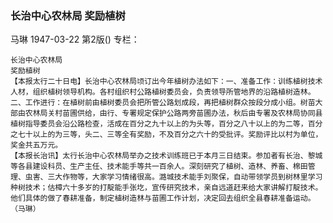 ### 长治中心农林局  奖励植树
马琳
1947-03-22
第2版()
专栏：

    长治中心农林局
    奖励植树
    【本报太行二十日电】长治中心农林局顷订出今年植树办法如下：一、准备工作：训练植树技术人材，组织植树领导机构。各村组织村公路植树委员会，负责领导所管地界的沿路植树造林。二、工作进行：在植树前由植树委员会把所管公路划成段，再把植树群众按段分成小组。树苗大部由农林局关村苗圃供给，由行、专署规定保护公路两旁苗圃办法，秋后由专署及农林局协同县植树指导委员会沿公路检查，活成在百分之九十以上的为头等，百分之八十以上的为二等，百分之七十以上的为三等，头二、三等全有奖励，不及百分之六十的受批评。奖励评比以村为单位，奖金共五万元。
    【本报长治讯】太行长治中心农林局举办之技术训练班已于本月三日结束。参加者有长治、黎城等各县建设科员、生产主任、技术能手等共一百余人。深刻研究了植树、造林、养畜、棉田管理、虫害、三大作物等，大家学习情绪很高。潞城技术能手刘聚保，自动带领学员到树林里学习种树技术；估樟六十多岁的打靛能手张圪，宣传研究技术，亲自远道赶来给大家讲解打靛技术。他们具体的做了春耕准备，制定植树造林与苗圃工作计划，决定回去组织全县春耕准备运动。（马琳）
